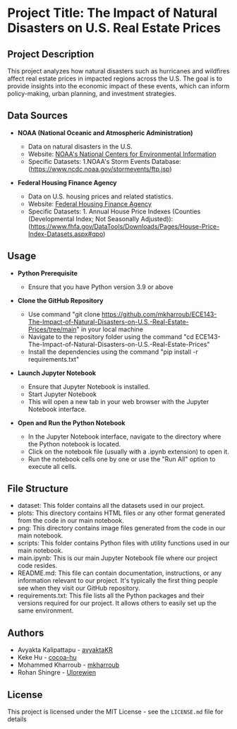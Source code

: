 # Project Title: The Impact of Natural Disasters on U.S. Real Estate Prices

## Project Description
This project analyzes how natural disasters such as hurricanes and wildfires affect real estate prices in impacted regions across the U.S. The goal is to provide insights into the economic impact of these events, which can inform policy-making, urban planning, and investment strategies.

## Data Sources
- **NOAA (National Oceanic and Atmospheric Administration)**
  - Data on natural disasters in the U.S.
  - Website: [NOAA's National Centers for Environmental Information](https://www.ncdc.noaa.gov/)
  - Specific Datasets: 1.NOAA's Storm Events Database:(https://www.ncdc.noaa.gov/stormevents/ftp.jsp)

- **Federal Housing Finance Agency**
  - Data on U.S. housing prices and related statistics.
  - Website: [Federal Housing Finance Agency](https://www.fhfa.gov/)
  - Specific Datasets: 1. Annual House Price Indexes (Counties (Developmental Index; Not Seasonally Adjusted)):(https://www.fhfa.gov/DataTools/Downloads/Pages/House-Price-Index-Datasets.aspx#qpo)
		                  
## Usage
- **Python Prerequisite**
  - Ensure that you have Python version 3.9 or above

- **Clone the GitHub Repository**
  - Use command "git clone https://github.com/mkharroub/ECE143-The-Impact-of-Natural-Disasters-on-U.S.-Real-Estate-Prices/tree/main" in your local machine
  - Navigate to the repository folder using the command "cd ECE143-The-Impact-of-Natural-Disasters-on-U.S.-Real-Estate-Prices"
  - Install the dependencies using the command "pip install -r requirements.txt"

- **Launch Jupyter Notebook**
  - Ensure that Jupyter Notebook is installed.
  - Start Jupyter Notebook
  - This will open a new tab in your web browser with the Jupyter Notebook interface.

- **Open and Run the Python Notebook**
  - In the Jupyter Notebook interface, navigate to the directory where the Python notebook is located.
  - Click on the notebook file (usually with a .ipynb extension) to open it.
  - Run the notebook cells one by one or use the "Run All" option to execute all cells.

## File Structure
  - dataset: This folder contains all the datasets used in our project.
  - plots: This directory contains HTML files or any other format generated from the code in our main notebook.
  - png: This directory contains image files generated from the code in our main notebook.
  - scripts: This folder contains Python files with utility functions used in our main notebook.
  - main.ipynb: This is our main Jupyter Notebook file where our project code resides.
  - README.md: This file can contain documentation, instructions, or any information relevant to our project. It's typically the first thing people see when they visit our GitHub repository.
  - requirements.txt: This file lists all the Python packages and their versions required for our project. It allows others to easily set up the same environment.

## Authors
- Avyakta Kalipattapu - [avyaktaKR](https://github.com/avyaktaKR)
- Keke Hu - [cocoa-hu](https://github.com/cocoa-hu)
- Mohammed Kharroub - [mkharroub](https://github.com/mkharroub)
- Rohan Shingre - [Ulorewien](https://github.com/Ulorewien)

## License
This project is licensed under the MIT License - see the `LICENSE.md` file for details

